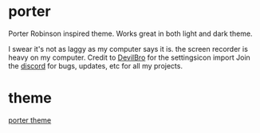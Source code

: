 # porter

Porter Robinson inspired theme. Works great in both light and dark theme. 

I swear it's not as laggy as my computer says it is. the screen recorder is heavy on my computer.
Credit to [DevilBro](https://github.com/mwittrien) for the settingsicon import
Join the [discord](https://discord.gg/hGNtQ8rMQb) for bugs, updates, etc for all my projects.
# theme
[porter theme](https://user-images.githubusercontent.com/73869003/157494806-e6d509f8-aa79-417a-9213-8f5d564732cc.mp4)

